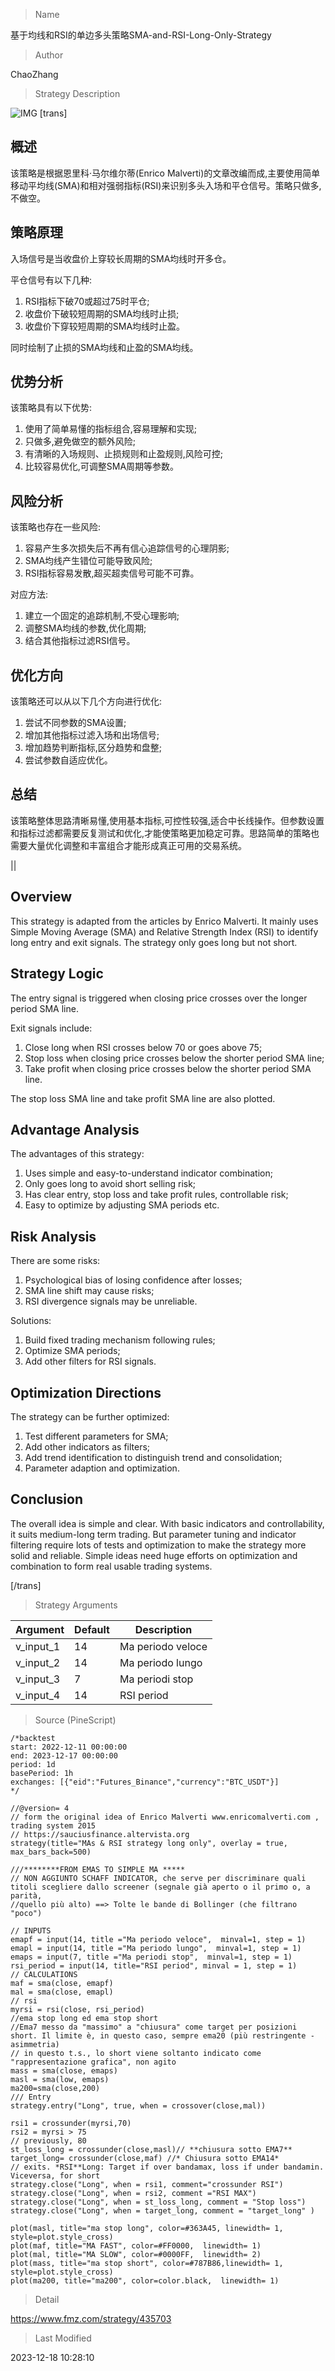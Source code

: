
> Name

基于均线和RSI的单边多头策略SMA-and-RSI-Long-Only-Strategy

> Author

ChaoZhang

> Strategy Description

![IMG](https://www.fmz.com/upload/asset/5713ebba3ed36d9d1c.png)
[trans]

## 概述

该策略是根据恩里科·马尔维尔蒂(Enrico Malverti)的文章改编而成,主要使用简单移动平均线(SMA)和相对强弱指标(RSI)来识别多头入场和平仓信号。策略只做多,不做空。

## 策略原理  

入场信号是当收盘价上穿较长周期的SMA均线时开多仓。 

平仓信号有以下几种:
1. RSI指标下破70或超过75时平仓;
2. 收盘价下破较短周期的SMA均线时止损;
3. 收盘价下穿较短周期的SMA均线时止盈。

同时绘制了止损的SMA均线和止盈的SMA均线。

## 优势分析

该策略具有以下优势:

1. 使用了简单易懂的指标组合,容易理解和实现;
2. 只做多,避免做空的额外风险; 
3. 有清晰的入场规则、止损规则和止盈规则,风险可控;
4. 比较容易优化,可调整SMA周期等参数。

## 风险分析  

该策略也存在一些风险:

1. 容易产生多次损失后不再有信心追踪信号的心理阴影;
2. SMA均线产生错位可能导致风险;
3. RSI指标容易发散,超买超卖信号可能不可靠。

对应方法:
1. 建立一个固定的追踪机制,不受心理影响;  
2. 调整SMA均线的参数,优化周期;
3. 结合其他指标过滤RSI信号。

## 优化方向  

该策略还可以从以下几个方向进行优化:

1. 尝试不同参数的SMA设置;
2. 增加其他指标过滤入场和出场信号; 
3. 增加趋势判断指标,区分趋势和盘整;
4. 尝试参数自适应优化。

## 总结  

该策略整体思路清晰易懂,使用基本指标,可控性较强,适合中长线操作。但参数设置和指标过滤都需要反复测试和优化,才能使策略更加稳定可靠。思路简单的策略也需要大量优化调整和丰富组合才能形成真正可用的交易系统。

||

## Overview  

This strategy is adapted from the articles by Enrico Malverti. It mainly uses Simple Moving Average (SMA) and Relative Strength Index (RSI) to identify long entry and exit signals. The strategy only goes long but not short.  

## Strategy Logic   

The entry signal is triggered when closing price crosses over the longer period SMA line.  

Exit signals include:
1. Close long when RSI crosses below 70 or goes above 75;  
2. Stop loss when closing price crosses below the shorter period SMA line;
3. Take profit when closing price crosses below the shorter period SMA line.  

The stop loss SMA line and take profit SMA line are also plotted.

## Advantage Analysis   

The advantages of this strategy:

1. Uses simple and easy-to-understand indicator combination;  
2. Only goes long to avoid short selling risk;
3. Has clear entry, stop loss and take profit rules, controllable risk;  
4. Easy to optimize by adjusting SMA periods etc.

## Risk Analysis   

There are some risks:  

1. Psychological bias of losing confidence after losses;
2. SMA line shift may cause risks;
3. RSI divergence signals may be unreliable.

Solutions:
1. Build fixed trading mechanism following rules;
2. Optimize SMA periods;  
3. Add other filters for RSI signals.

## Optimization Directions  

The strategy can be further optimized:  

1. Test different parameters for SMA;
2. Add other indicators as filters;
3. Add trend identification to distinguish trend and consolidation;  
4. Parameter adaption and optimization.

## Conclusion   

The overall idea is simple and clear. With basic indicators and controllability, it suits medium-long term trading. But parameter tuning and indicator filtering require lots of tests and optimization to make the strategy more solid and reliable. Simple ideas need huge efforts on optimization and combination to form real usable trading systems.

[/trans]

> Strategy Arguments



|Argument|Default|Description|
|----|----|----|
|v_input_1|14|Ma periodo veloce|
|v_input_2|14|Ma periodo lungo|
|v_input_3|7|Ma periodi stop|
|v_input_4|14|RSI period|


> Source (PineScript)

``` pinescript
/*backtest
start: 2022-12-11 00:00:00
end: 2023-12-17 00:00:00
period: 1d
basePeriod: 1h
exchanges: [{"eid":"Futures_Binance","currency":"BTC_USDT"}]
*/

//@version= 4
// form the original idea of Enrico Malverti www.enricomalverti.com , trading system 2015  
// https://sauciusfinance.altervista.org
strategy(title="MAs & RSI strategy long only", overlay = true, max_bars_back=500)

///********FROM EMAS TO SIMPLE MA *****
// NON AGGIUNTO SCHAFF INDICATOR, che serve per discriminare quali titoli scegliere dallo screener (segnale già aperto o il primo o, a parità,
//quello più alto) ==> Tolte le bande di Bollinger (che filtrano "poco")

// INPUTS 
emapf = input(14, title ="Ma periodo veloce",  minval=1, step = 1)
emapl = input(14, title ="Ma periodo lungo",  minval=1, step = 1)
emaps = input(7, title ="Ma periodi stop",  minval=1, step = 1)
rsi_period = input(14, title="RSI period", minval = 1, step = 1) 
// CALCULATIONS
maf = sma(close, emapf)
mal = sma(close, emapl)
// rsi
myrsi = rsi(close, rsi_period)
//ema stop long ed ema stop short
//Ema7 messo da "massimo" a "chiusura" come target per posizioni short. Il limite è, in questo caso, sempre ema20 (più restringente - asimmetria)
// in questo t.s., lo short viene soltanto indicato come "rappresentazione grafica", non agito
mass = sma(close, emaps)
masl = sma(low, emaps)
ma200=sma(close,200)
/// Entry
strategy.entry("Long", true, when = crossover(close,mal))

rsi1 = crossunder(myrsi,70)
rsi2 = myrsi > 75
// previously, 80
st_loss_long = crossunder(close,masl)// **chiusura sotto EMA7**
target_long= crossunder(close,maf) //* Chiusura sotto EMA14*
// exits. *RSI**Long: Target if over bandamax, loss if under bandamin. Viceversa, for short
strategy.close("Long", when = rsi1, comment="crossunder RSI")
strategy.close("Long", when = rsi2, comment ="RSI MAX")
strategy.close("Long", when = st_loss_long, comment = "Stop loss")
strategy.close("Long", when = target_long, comment = "target_long" )

plot(masl, title="ma stop long", color=#363A45, linewidth= 1, style=plot.style_cross)
plot(maf, title="MA FAST", color=#FF0000,  linewidth= 1)
plot(mal, title="MA SLOW", color=#0000FF,  linewidth= 2)
plot(mass, title="ma stop short", color=#787B86,linewidth= 1, style=plot.style_cross)
plot(ma200, title="ma200", color=color.black,  linewidth= 1)
```

> Detail

https://www.fmz.com/strategy/435703

> Last Modified

2023-12-18 10:28:10
